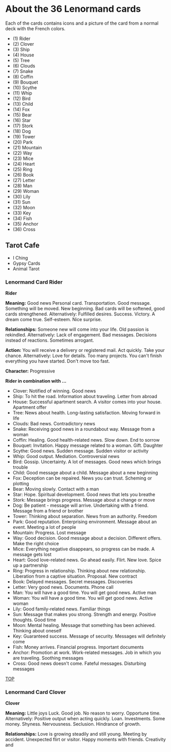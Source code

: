 # About the 36 Lenormand cards

Each of the cards contains icons and a picture of the card from a normal deck with the French colors.

- (1) Rider
- (2) Clover
- (3) Ship
- (4) House
- (5) Tree
- (6) Clouds
- (7) Snake
- (8) Coffin
- (9) Bouquet
- (10) Scythe
- (11) Whip
- (12) Bird
- (13) Child
- (14) Fox
- (15) Bear
- (16) Star
- (17) Stork
- (18) Dog
- (19) Tower
- (20) Park
- (21) Mountain
- (22) Way
- (23) Mice
- (24) Heart
- (25) Ring
- (26) Book
- (27) Letter
- (28) Man
- (29) Woman
- (30) Lily
- (31) Sun
- (32) Moon
- (33) Key
- (34) Fish
- (35) Anchor
- (36) Cross

## Tarot Cafe
- I Ching
- Gypsy Cards
- Animal Tarot

### Lenormand Card Rider
**Rider**

**Meaning:** Good news Personal card. Transportation. Good message. Something will be moved. New beginning. Bad cards will be softened, good cards strengthened. Alternatively: Fulfilled desires. Success. Victory. A dream come true. Self-esteem. Nice surprise.

**Relationships:** Someone new will come into your life. Old passion is rekindled. Alternatively: Lack of engagement. Bad messages. Decisions instead of reactions. Sometimes arrogant.

**Action:** You will receive a delivery or registered mail. Act quickly. Take your chance. Alternatively: Love for details. Too many projects. You can't finish everything you have started. Don't move too fast.

**Character:** Progressive

**Rider in combination with ...**
- Clover: Notified of winning. Good news
- Ship: To hit the road. Information about traveling. Letter from abroad
- House: Successful apartment search. A visitor comes into your house. Apartment offer
- Tree: News about health. Long-lasting satisfaction. Moving forward in life
- Clouds: Bad news. Contradictory news
- Snake: Receiving good news in a roundabout way. Message from a woman
- Coffin: Healing. Good health-related news. Slow down. End to sorrow
- Bouquet: Invitation. Happy message related to a woman. Gift. Daughter
- Scythe: Good news. Sudden message. Sudden visitor or activity
- Whip: Good output. Mediation. Controversial news
- Bird: Gossip. Uncertainty. A lot of messages. Good news which brings trouble
- Child: Good message about a child. Message about a new beginning
- Fox: Deception can be repaired. News you can trust. Scheming or plotting
- Bear: Moving slowly. Contact with a man
- Star: Hope. Spiritual development. Good news that lets you breathe
- Stork: Message brings progress. Message about a change or move
- Dog: Be patient - message will arrive. Undertaking with a friend. Message from a friend or brother
- Tower: Thinking about separation. News from an authority. Freedom
- Park: Good reputation. Enterprising environment. Message about an event. Meeting a lot of people
- Mountain: Progress. Lost message
- Way: Good decision. Good message about a decision. Different offers. Make the right choice
- Mice: Everything negative disappears, so progress can be made. A message gets lost
- Heart: Good love-related news. Go ahead easily. Flirt. New love. Spice up a partnership
- Ring: Progress in relationship. Thinking about new relationship. Liberation from a captive situation. Proposal. New contract
- Book: Delayed messages. Secret messages. Discoveries
- Letter: Very good news. Documents. Phone call
- Man: You will have a good time. You will get good news. Active man
- Woman: You will have a good time. You will get good news. Active woman
- Lily: Good family-related news. Familiar things
- Sun: Message that makes you strong. Strength and energy. Positive thoughts. Good time
- Moon: Mental healing. Message that something has been achieved. Thinking about oneself
- Key: Guaranteed success. Message of security. Messages will definitely come
- Fish: Money arrives. Financial progress. Important documents
- Anchor: Promotion at work. Work-related messages. Job in which you are traveling. Soothing messages
- Cross: Good news doesn't come. Fateful messages. Disturbing messages

[TOP](#about-the-36-lenormand-cards)

### Lenormand Card Clover
**Clover**

**Meaning:** Little joys Luck. Good job. No reason to worry. Opportune time. Alternatively: Positive output when acting quickly. Loan. Investments. Some money. Shyness. Nervousness. Seclusion. Hindrance of growth.

**Relationships:** Love is growing steadily and still young. Meeting by accident. Unexpected flirt or visitor. Happy moments with friends. Creativity and

